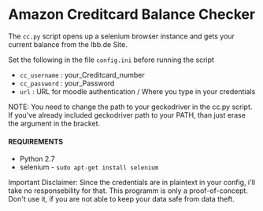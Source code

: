 # Amazon Creditcard Balance Checker

The `cc.py` script opens up a selenium browser instance and gets your current balance from the lbb.de Site. 

Set the following in the file `config.ini` before running the script

- `cc_username` : your_Creditcard_number
- `cc_password` : your_Password
- `url` : URL for moodle authentication / Where you type in your credentials


NOTE: You need to change the path to your geckodriver in the cc.py script. If you've already included geckodriver path to your PATH, than just erase the argument in the bracket.


#### REQUIREMENTS

- Python 2.7
- selenium - `sudo apt-get install selenium`


Important Disclaimer: Since the credentials are in plaintext in your config, i'll take no responsebility for that. This programm is only a proof-of-concept. Don't use it, if you are not able to keep your data safe from data theft. 
